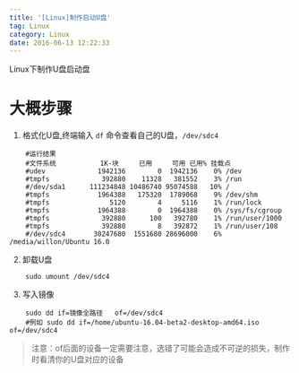 ```yaml
---
title: '[Linux]制作启动U盘'
tag: Linux
category: Linux
date: 2016-06-13 12:22:33
---
```


Linux下制作U盘启动盘

# 大概步骤

1. 格式化U盘,终端输入 `df`  命令查看自己的U盘，`/dev/sdc4`

```
	#运行结果
	#文件系统           1K-块     已用     可用 已用% 挂载点
	#udev             1942136        0  1942136    0% /dev
	#tmpfs             392880    11328   381552    3% /run
	#/dev/sda1      111234848 10486740 95074588   10% /
	#tmpfs            1964388   175320  1789068    9% /dev/shm
	#tmpfs               5120        4     5116    1% /run/lock
	#tmpfs            1964388        0  1964388    0% /sys/fs/cgroup
	#tmpfs             392880      100   392780    1% /run/user/1000
	#tmpfs             392880        8   392872    1% /run/user/108
	#/dev/sdc4       30247680  1551680 28696000    6% /media/willon/Ubuntu 16.0
```
2. 卸载U盘
```
	sudo umount /dev/sdc4
```
3. 写入镜像

```
	sudo dd if=镜像全路径   of=/dev/sdc4
	#例如 sudo dd if=/home/ubuntu-16.04-beta2-desktop-amd64.iso  of=/dev/sdc4
```

> 注意：of后面的设备一定需要注意，选错了可能会造成不可逆的损失，制作时看清你的U盘对应的设备
